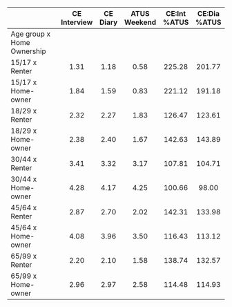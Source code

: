 
|                      | CE<br>Interview |  CE<br>Diary | ATUS<br>Weekend | CE:Int<br>%ATUS | CE:Dia<br>%ATUS |
| -------------------- | :----------: | :----------: | :----------: | :----------: | :----------: |
| Age group x Home Ownership |              |              |              |              |              |
| 15/17 x Renter       |         1.31 |         1.18 |         0.58 |       225.28 |       201.77 |
| 15/17 x Home-owner   |         1.84 |         1.59 |         0.83 |       221.12 |       191.18 |
| 18/29 x Renter       |         2.32 |         2.27 |         1.83 |       126.47 |       123.61 |
| 18/29 x Home-owner   |         2.38 |         2.40 |         1.67 |       142.63 |       143.89 |
| 30/44 x Renter       |         3.41 |         3.32 |         3.17 |       107.81 |       104.71 |
| 30/44 x Home-owner   |         4.28 |         4.17 |         4.25 |       100.66 |        98.00 |
| 45/64 x Renter       |         2.87 |         2.70 |         2.02 |       142.31 |       133.98 |
| 45/64 x Home-owner   |         4.08 |         3.96 |         3.50 |       116.43 |       113.12 |
| 65/99 x Renter       |         2.20 |         2.10 |         1.58 |       138.74 |       132.57 |
| 65/99 x Home-owner   |         2.96 |         2.97 |         2.58 |       114.48 |       114.93 |


